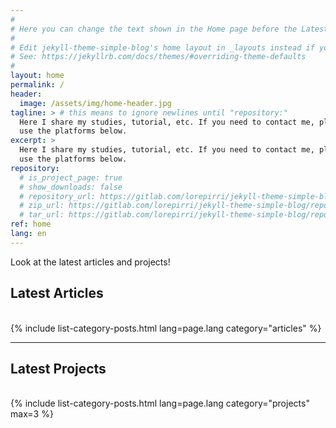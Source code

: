 ```yaml
---
#
# Here you can change the text shown in the Home page before the Latest Posts section.
#
# Edit jekyll-theme-simple-blog's home layout in _layouts instead if you wanna make some changes
# See: https://jekyllrb.com/docs/themes/#overriding-theme-defaults
#
layout: home
permalink: /
header:
  image: /assets/img/home-header.jpg
tagline: > # this means to ignore newlines until "repository:"
  Here I share my studies, tutorial, etc. If you need to contact me, please, 
  use the platforms below.
excerpt: >
  Here I share my studies, tutorial, etc. If you need to contact me, please, 
  use the platforms below.
repository:
  # is_project_page: true
  # show_downloads: false
  # repository_url: https://gitlab.com/lorepirri/jekyll-theme-simple-blog
  # zip_url: https://gitlab.com/lorepirri/jekyll-theme-simple-blog/repository/master/archive.zip
  # tar_url: https://gitlab.com/lorepirri/jekyll-theme-simple-blog/repository/master/archive.tar.gz
ref: home
lang: en
---
```


Look at the latest articles and projects!

<h2>Latest Articles</h2>
<div>&nbsp;</div>
{% include list-category-posts.html lang=page.lang category="articles" %}

---

<h2>Latest Projects</h2>
<div>&nbsp;</div>
{% include list-category-posts.html lang=page.lang category="projects" max=3 %}

